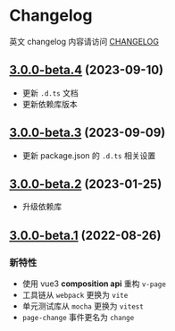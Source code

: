 # Changelog

英文 changelog 内容请访问 [CHANGELOG](CHANGELOG.md)

## [3.0.0-beta.4](https://github.com/TerryZ/v-page/compare/v3.0.0-beta.3...v3.0.0-beta.4) (2023-09-10)

- 更新 `.d.ts` 文档
- 更新依赖库版本

## [3.0.0-beta.3](https://github.com/TerryZ/v-page/compare/v3.0.0-beta.2...v3.0.0-beta.3) (2023-09-09)

- 更新 package.json 的 `.d.ts` 相关设置

## [3.0.0-beta.2](https://github.com/TerryZ/v-page/compare/v3.0.0-beta.1...v3.0.0-beta.2) (2023-01-25)

- 升级依赖库

## [3.0.0-beta.1](https://github.com/TerryZ/v-page/compare/v2.1.0...v3.0.0-beta.1) (2022-08-26)

### 新特性

- 使用 vue3 **composition api** 重构 `v-page`
- 工具链从 `webpack` 更换为 `vite`
- 单元测试库从 `mocha` 更换为 `vitest`
- `page-change` 事件更名为 `change`
